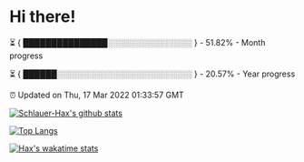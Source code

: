 # Hi there!

⏳ { ███████████████░░░░░░░░░░░░░░░ } - 51.82% - Month progress

⏳ { ██████░░░░░░░░░░░░░░░░░░░░░░░░ } - 20.57% - Year progress

⏰ Updated on Thu, 17 Mar 2022 01:33:57 GMT


[![Schlauer-Hax's github stats](https://github-readme-stats.vercel.app/api?username=Schlauer-Hax&show_icons=true&theme=dark&count_private=true)](https://github.com/Schlauer-Hax)


[![Top Langs](https://github-readme-stats.vercel.app/api/top-langs/?username=Schlauer-Hax&layout=compact&theme=dark)](https://github.com/Schlauer-Hax?tab=repositories)


[![Hax's wakatime stats](https://github-readme-stats.vercel.app/api/wakatime?username=Hax&theme=dark)](https://wakatime.com/@Hax)

